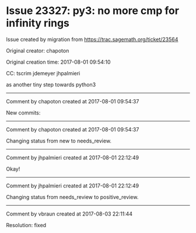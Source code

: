 # Issue 23327: py3: no more cmp for infinity rings

Issue created by migration from https://trac.sagemath.org/ticket/23564

Original creator: chapoton

Original creation time: 2017-08-01 09:54:10

CC:  tscrim jdemeyer jhpalmieri

as another tiny step towards python3


---

Comment by chapoton created at 2017-08-01 09:54:37

New commits:


---

Comment by chapoton created at 2017-08-01 09:54:37

Changing status from new to needs_review.


---

Comment by jhpalmieri created at 2017-08-01 22:12:49

Okay!


---

Comment by jhpalmieri created at 2017-08-01 22:12:49

Changing status from needs_review to positive_review.


---

Comment by vbraun created at 2017-08-03 22:11:44

Resolution: fixed
